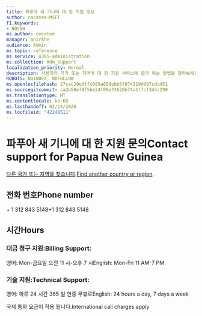```yaml
---
title: 파푸아 새 기니에 대 한 지원 정보
author: cmcatee-MSFT
f1.keywords:
- NOCSH
ms.author: cmcatee
manager: mnirkhe
audience: Admin
ms.topic: reference
ms.service: o365-administration
ms.collection: Adm_Support
localization_priority: Normal
description: 사용자의 국가 또는 지역에 대 한 지원 서비스에 문의 하는 방법을 알아보세요.
ROBOTS: NOINDEX, NOFOLLOW
ms.openlocfilehash: 27cec20e3ffc089a650ebb5f074319d997cda451
ms.sourcegitcommit: ca2b58ef8f5be24f09e73620b74a1ffcf2d4c290
ms.translationtype: MT
ms.contentlocale: ko-KR
ms.lasthandoff: 02/24/2020
ms.locfileid: "42248511"
---
```

# <a name="contact-support-for-papua-new-guinea"></a><span data-ttu-id="4b76a-103">파푸아 새 기니에 대 한 지원 문의</span><span class="sxs-lookup"><span data-stu-id="4b76a-103">Contact support for Papua New Guinea</span></span>

<span data-ttu-id="4b76a-104">[다른 국가 또는 지역을 찾습니다](../contact-support-for-business-products.md).</span><span class="sxs-lookup"><span data-stu-id="4b76a-104">[Find another country or region](../contact-support-for-business-products.md).</span></span>

## <a name="phone-number"></a><span data-ttu-id="4b76a-105">전화 번호</span><span class="sxs-lookup"><span data-stu-id="4b76a-105">Phone number</span></span>
<span data-ttu-id="4b76a-106">+ 1 312 843 5148</span><span class="sxs-lookup"><span data-stu-id="4b76a-106">+1 312 843 5148</span></span>

## <a name="hours"></a><span data-ttu-id="4b76a-107">시간</span><span class="sxs-lookup"><span data-stu-id="4b76a-107">Hours</span></span>
### <a name="billing-support"></a><span data-ttu-id="4b76a-108">대금 청구 지원:</span><span class="sxs-lookup"><span data-stu-id="4b76a-108">Billing Support:</span></span>

<span data-ttu-id="4b76a-109">영어: Mon-금요일 오전 11 시-오후 7 시</span><span class="sxs-lookup"><span data-stu-id="4b76a-109">English: Mon-Fri 11 AM-7 PM</span></span>

### <a name="technical-support"></a><span data-ttu-id="4b76a-110">기술 지원:</span><span class="sxs-lookup"><span data-stu-id="4b76a-110">Technical Support:</span></span>

<span data-ttu-id="4b76a-111">영어: 하루 24 시간 365 일 연중 무휴로</span><span class="sxs-lookup"><span data-stu-id="4b76a-111">English: 24 hours a day, 7 days a week</span></span>

<span data-ttu-id="4b76a-112">국제 통화 요금이 적용 됩니다.</span><span class="sxs-lookup"><span data-stu-id="4b76a-112">International call charges apply</span></span>